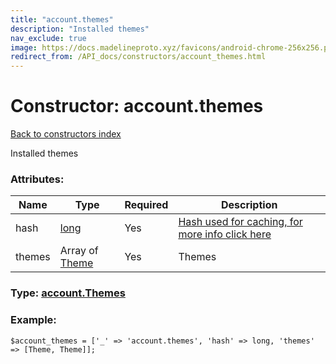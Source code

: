 ```yaml
---
title: "account.themes"
description: "Installed themes"
nav_exclude: true
image: https://docs.madelineproto.xyz/favicons/android-chrome-256x256.png
redirect_from: /API_docs/constructors/account_themes.html
---
```

# Constructor: account.themes  
[Back to constructors index](/API_docs/constructors/index.html)



Installed themes

### Attributes:

| Name     |    Type       | Required | Description |
|----------|---------------|----------|-------------|
|hash|[long](/API_docs/types/long.html) | Yes|[Hash used for caching, for more info click here](https://core.telegram.org/api/offsets#hash-generation)|
|themes|Array of [Theme](/API_docs/types/Theme.html) | Yes|Themes|



### Type: [account.Themes](/API_docs/types/account.Themes.html)


### Example:

```
$account_themes = ['_' => 'account.themes', 'hash' => long, 'themes' => [Theme, Theme]];
```  
